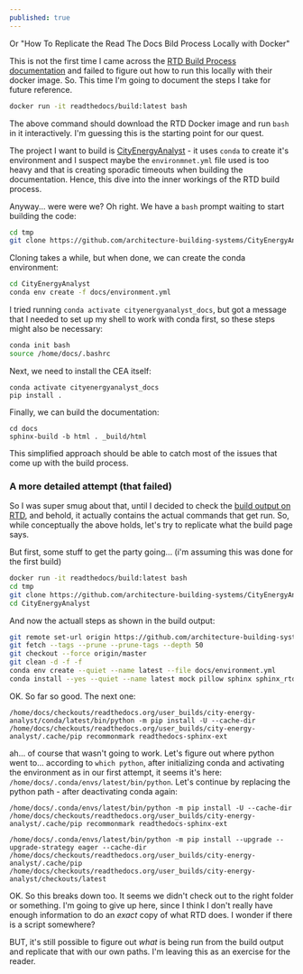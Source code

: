 ```yaml
---
published: true
---
```

Or "How To Replicate the Read The Docs Bild Process Locally with Docker"

This is not the first time I came across the [RTD Build Process documentation](https://docs.readthedocs.io/en/stable/builds.html#how-we-build-documentation) and failed to figure out how to run this locally with their docker image. So. This time I'm going to document the steps I take for future reference.

```bash
docker run -it readthedocs/build:latest bash
```

The above command should download the RTD Docker image and run `bash` in it interactively. I'm guessing this is the starting point for our quest.

The  project I want to build is [CityEnergyAnalyst](https://github.com/architecture-building-systems/CityEnergyAnalyst) - it uses `conda` to create it's environment and I suspect maybe the `environmnet.yml` file used is too heavy and that is creating sporadic timeouts when building the documentation. Hence, this dive into the inner workings of the RTD build process.

Anyway... were were we? Oh right. We have a `bash` prompt waiting to start building the code:

```bash
cd tmp
git clone https://github.com/architecture-building-systems/CityEnergyAnalyst.git
```

Cloning takes a while, but when done, we can create the conda environment:

```bash
cd CityEnergyAnalyst
conda env create -f docs/environment.yml
```

I tried running `conda activate cityenergyanalyst_docs`, but got a message that I needed to set up my shell to work with conda first, so these steps might also be necessary:

```bash
conda init bash
source /home/docs/.bashrc
```

Next, we need to install the CEA itself:

```
conda activate cityenergyanalyst_docs
pip install .
```

Finally, we can build the documentation:

```
cd docs
sphinx-build -b html . _build/html
```

This simplified approach should be able to catch most of the issues that come up with the build process.

### A more detailed attempt (that failed)

So I was super smug about that, until I decided to check the [build output on RTD](https://readthedocs.org/projects/city-energy-analyst/builds/9318678/), and behold, it actually contains the actual commands that get run. So, while conceptually the above holds, let's try to replicate what the build page says.

But first, some stuff to get the party going... (i'm assuming this was done for the first build)

```bash
docker run -it readthedocs/build:latest bash
cd tmp
git clone https://github.com/architecture-building-systems/CityEnergyAnalyst.git
cd CityEnergyAnalyst
```

And now the actuall steps as shown in the build output:

```bash
git remote set-url origin https://github.com/architecture-building-systems/CityEnergyAnalyst.git
git fetch --tags --prune --prune-tags --depth 50
git checkout --force origin/master
git clean -d -f -f
conda env create --quiet --name latest --file docs/environment.yml
conda install --yes --quiet --name latest mock pillow sphinx sphinx_rtd_theme
```

OK. So far so good. The next one:

```
/home/docs/checkouts/readthedocs.org/user_builds/city-energy-analyst/conda/latest/bin/python -m pip install -U --cache-dir /home/docs/checkouts/readthedocs.org/user_builds/city-energy-analyst/.cache/pip recommonmark readthedocs-sphinx-ext
```

ah... of course that wasn't going to work. Let's figure out where python went to... according to `which python`, after initializing conda and activating the environment as in our first attempt, it seems it's here: `/home/docs/.conda/envs/latest/bin/python`. Let's continue by replacing the python path - after deactivating conda again:

```
/home/docs/.conda/envs/latest/bin/python -m pip install -U --cache-dir /home/docs/checkouts/readthedocs.org/user_builds/city-energy-analyst/.cache/pip recommonmark readthedocs-sphinx-ext

/home/docs/.conda/envs/latest/bin/python -m pip install --upgrade --upgrade-strategy eager --cache-dir /home/docs/checkouts/readthedocs.org/user_builds/city-energy-analyst/.cache/pip /home/docs/checkouts/readthedocs.org/user_builds/city-energy-analyst/checkouts/latest
```

OK. So this breaks down too. It seems we didn't check out to the right folder or something. I'm going to give up here, since I think I don't really have enough information to do an _exact_ copy of what RTD does. I wonder if there is a script somewhere?

BUT, it's still possible to figure out _what_ is being run from the build output and replicate that with our own paths. I'm leaving this as an exercise for the reader.
